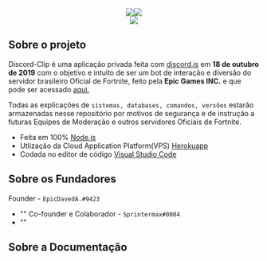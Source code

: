 

<div style="text-align: center; margin: 0 auto;">
  <center><img src="https://cdn.discordapp.com/attachments/642548226293235732/700720299204935731/fortnitelogo.webp" width="auto"/><img src="https://cdn.discordapp.com/attachments/642548226293235732/700721041198022656/clip.png" width="auto"/></center></div>
<div><center><a href="https://nodei.co/npm/discordclip/"><img src="https://nodei.co/npm-dl/discordclip.png"></a></div>



## Sobre o projeto
Discord-Clip é uma aplicação privada feita com [discord.js](https://discord.js.org/#/docs/main/stable/class/Guild) em **18 de outubro de 2019** com o objetivo e intuito de ser um bot de interação e diversão do servidor brasileiro Oficial de Fortnite, feito pela **Epic Games INC.** e que pode ser acessado [aqui.](https://discord.gg/fortnitebr-pt)

Todas as explicações de `sistemas, databases, comandos, versões` estarão armazenadas nesse repositório por motivos de segurança e de instrução a futuras Equipes de Moderação e outros servidores Oficiais de Fortnite.

- Feita em 100% [Node.js](https://nodejs.org/en/)
- Utlização da Cloud Application Platform(VPS) [Herokuapp](https://www.heroku.com/)
- Codada no editor de código [Visual Studio Code](https://code.visualstudio.com/)

## Sobre os Fundadores
Founder - `EpicDavedA.#9423`
- ""
Co-founder e Colaborador - `Sprintermax#0084`
- ""

## Sobre a Documentação
